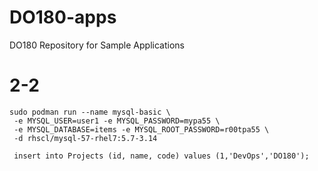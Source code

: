 # DO180-apps
DO180 Repository for Sample Applications

# 2-2

~~~
sudo podman run --name mysql-basic \
 -e MYSQL_USER=user1 -e MYSQL_PASSWORD=mypa55 \
 -e MYSQL_DATABASE=items -e MYSQL_ROOT_PASSWORD=r00tpa55 \
 -d rhscl/mysql-57-rhel7:5.7-3.14
 
 insert into Projects (id, name, code) values (1,'DevOps','DO180');
~~~

